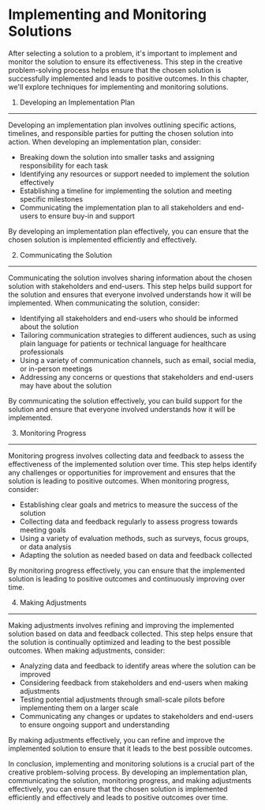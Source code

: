 Implementing and Monitoring Solutions
=========================================================================================

After selecting a solution to a problem, it's important to implement and monitor the solution to ensure its effectiveness. This step in the creative problem-solving process helps ensure that the chosen solution is successfully implemented and leads to positive outcomes. In this chapter, we'll explore techniques for implementing and monitoring solutions.

1. Developing an Implementation Plan
------------------------------------

Developing an implementation plan involves outlining specific actions, timelines, and responsible parties for putting the chosen solution into action. When developing an implementation plan, consider:

* Breaking down the solution into smaller tasks and assigning responsibility for each task
* Identifying any resources or support needed to implement the solution effectively
* Establishing a timeline for implementing the solution and meeting specific milestones
* Communicating the implementation plan to all stakeholders and end-users to ensure buy-in and support

By developing an implementation plan effectively, you can ensure that the chosen solution is implemented efficiently and effectively.

2. Communicating the Solution
-----------------------------

Communicating the solution involves sharing information about the chosen solution with stakeholders and end-users. This step helps build support for the solution and ensures that everyone involved understands how it will be implemented. When communicating the solution, consider:

* Identifying all stakeholders and end-users who should be informed about the solution
* Tailoring communication strategies to different audiences, such as using plain language for patients or technical language for healthcare professionals
* Using a variety of communication channels, such as email, social media, or in-person meetings
* Addressing any concerns or questions that stakeholders and end-users may have about the solution

By communicating the solution effectively, you can build support for the solution and ensure that everyone involved understands how it will be implemented.

3. Monitoring Progress
----------------------

Monitoring progress involves collecting data and feedback to assess the effectiveness of the implemented solution over time. This step helps identify any challenges or opportunities for improvement and ensures that the solution is leading to positive outcomes. When monitoring progress, consider:

* Establishing clear goals and metrics to measure the success of the solution
* Collecting data and feedback regularly to assess progress towards meeting goals
* Using a variety of evaluation methods, such as surveys, focus groups, or data analysis
* Adapting the solution as needed based on data and feedback collected

By monitoring progress effectively, you can ensure that the implemented solution is leading to positive outcomes and continuously improving over time.

4. Making Adjustments
---------------------

Making adjustments involves refining and improving the implemented solution based on data and feedback collected. This step helps ensure that the solution is continually optimized and leading to the best possible outcomes. When making adjustments, consider:

* Analyzing data and feedback to identify areas where the solution can be improved
* Considering feedback from stakeholders and end-users when making adjustments
* Testing potential adjustments through small-scale pilots before implementing them on a larger scale
* Communicating any changes or updates to stakeholders and end-users to ensure ongoing support and understanding

By making adjustments effectively, you can refine and improve the implemented solution to ensure that it leads to the best possible outcomes.

In conclusion, implementing and monitoring solutions is a crucial part of the creative problem-solving process. By developing an implementation plan, communicating the solution, monitoring progress, and making adjustments effectively, you can ensure that the chosen solution is implemented efficiently and effectively and leads to positive outcomes over time.


